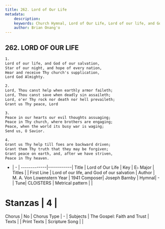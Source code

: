 ```yaml
---
title: 262. Lord of Our Life
metadata:
    description: 
    keywords: Church Hymnal, Lord of Our Life, Lord of our life, and God of our salvation, 
    author: Brian Onang'o
---
```



## 262. LORD OF OUR LIFE

```txt
1.
Lord of our life, and God of our salvation,
Star of our night, and hope of every nation,
Hear and receive Thy church's supplication,
Lord God Almighty.

2.
Lord, Thou canst help when earthly armor faileth;
Lord, Thou canst save when deadly sin assaileth;
Lord, o'er Thy rock nor death nor hell prevaileth;
Grant us Thy peace, Lord

3.
Peace in our hearts our evil thoughts assuaging;
Peace in Thy church, where brothers are engaging;
Peace, when the world its busy war is waging;
Send us, O Savior.

4.
Grant us Thy help till foes are backward driven;
Grant them Thy truth that they may be forgiven;
Grant peace on earth, and, after we have striven, 
Peace in Thy heaven.

```

- |   -  |
-------------|------------|
Title | Lord of Our Life |
Key | E♭ Major |
Titles |  |
First Line | Lord of our life, and God of our salvation |
Author | M. A. Von Lowenstern
Year | 1941
Composer| Joseph Barnby |
Hymnal|  - |
Tune| CLOISTERS |
Metrical pattern | |
# Stanzas | 4 |
Chorus | No |
Chorus Type | - |
Subjects | The Gospel: Faith and Trust |
Texts |  |
Print Texts | 
Scripture Song |  |
  
